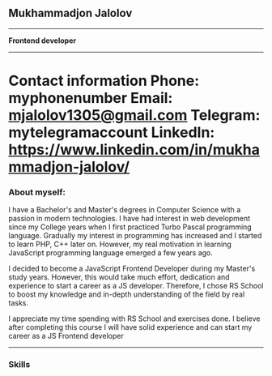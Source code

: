 ## Mukhammadjon Jalolov
****
**Frontend developer**
****
**Contact information**
Phone: myphonenumber
Email: mjalolov1305@gmail.com
Telegram: mytelegramaccount
LinkedIn: https://www.linkedin.com/in/mukhammadjon-jalolov/
=====
### About myself:

I have a Bachelor's and Master's degrees in Computer Science with a passion in modern technologies. I have had interest in web development since my College years when I first practiced Turbo Pascal programming language. Gradually my interest in programming has increased and I started to learn PHP, C++ later on. However, my real motivation in learning JavaScript programming language emerged a few years ago. 

I decided to become a JavaScript Frontend Developer during my Master's study years. However, this would take much effort, dedication and experience to start a career as a JS developer. Therefore, I chose RS School to boost my knowledge and in-depth understanding of the field by real tasks.

I appreciate my time spending with RS School and exercises done. I believe after completing this course I will have solid experience and can start my career as a JS Frontend developer

*****
### Skills 
